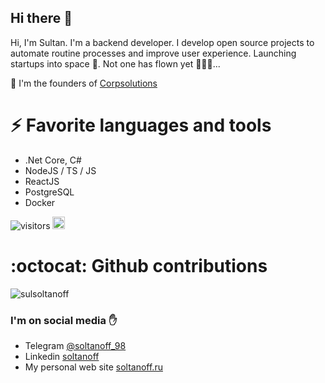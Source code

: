 ## Hi there 👋

Hi, I'm Sultan. I'm a backend developer. I develop open source projects to automate routine processes and improve user experience. Launching startups into space 🚀. Not one has flown yet 🤷🏾‍♂️...

🌱 I'm the founders of [Corpsolutions](https://github.com/corpsolutions)

# ⚡ Favorite languages and tools
- .Net Core, C#
- NodeJS / TS / JS
- ReactJS
- PostgreSQL
- Docker

![visitors](https://visitor-badge.glitch.me/badge?page_id=sulsoltanoff.sulsoltanoff)
[<img alt="github" src="https://img.shields.io/badge/github-sulsoltanoff-8da0cb?style=for-the-badge&labelColor=555555&logo=github" height="20">](https://github.com/sulsoltanoff)

# :octocat: Github contributions
<img src="https://github-readme-stats.vercel.app/api?username=sulsoltanoff&show_icons=true&count_private=true&theme=dracula" alt="sulsoltanoff" />


### I'm on social media ✋
- Telegram [@soltanoff_98](https://t.me/soltanoff_98)
- Linkedin [soltanoff](https://www.linkedin.com/in/soltanoff98/)
- My personal web site [soltanoff.ru](https://soltanoff.ru)

